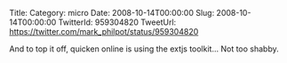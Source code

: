 Title: 
Category: micro
Date: 2008-10-14T00:00:00
Slug: 2008-10-14T00:00:00
TwitterId: 959304820
TweetUrl: https://twitter.com/mark_philpot/status/959304820

And to top it off, quicken online is using the extjs toolkit...  Not too shabby.